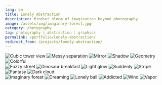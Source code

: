 ```yaml
---
lang: en
title: Lonely Abstraction
description: Mindset bloom of imagination beyond photography
image: /assets/img/imaginary-forest.jpg
category: photography
tag: photography | abstraction | graphics
permalink: /portfolio/lonely-abstraction/
redirect_from: /projects/lonely-abstraction/
---
```


<div class="row">
	<div class="4u 12u$(small)">
        <span class="image fit"><img src="/assets/img/cubic-tower-view.jpg" alt="Cubic tower view" /></span>
        <span class="image fit"><img src="/assets/img/messy-separation.jpg" alt="Messy separation" /></span>
        <span class="image fit"><img src="/assets/img/mirror.jpg" alt="Mirror" /></span>
        <span class="image fit"><img src="/assets/img/shadow.jpg" alt="Shadow" /></span>
        <span class="image fit"><img src="/assets/img/geometry.jpg" alt="Geometry" /></span>
        <span class="image fit"><img src="/assets/img/colorful.jpg" alt="Colorful" /></span>
    </div>
    <div class="4u 12u$(small)">
        <span class="image fit"><img src="/assets/img/fuzzy-street.jpg" alt="Fuzzy street" /></span>
        <span class="image fit"><img src="/assets/img/dinosaur-breakfast.jpg" alt="Dinosaur breakfast" /></span>
        <span class="image fit"><img src="/assets/img/light-glow.jpg" alt="Light glow" /></span>
        <span class="image fit"><img src="/assets/img/suddenly.jpg" alt="Suddenly" /></span>
        <span class="image fit"><img src="/assets/img/stripe.jpg" alt="Stripe" /></span>
        <span class="image fit"><img src="/assets/img/fantasy.jpg" alt="Fantasy" /></span>
        <span class="image fit"><img src="/assets/img/dark-cloud.jpg" alt="Dark cloud" /></span>
    </div>
    <div class="4u$ 12u$(small)">
        <span class="image fit"><img src="/assets/img/imaginary-forest.jpg" alt="Imaginary forest" /></span>
        <span class="image fit"><img src="/assets/img/dreaming.jpg" alt="Dreaming" /></span>
        <span class="image fit"><img src="/assets/img/lonely-ball.jpg" alt="Lonely ball" /></span>
        <span class="image fit"><img src="/assets/img/addicted.jpg" alt="Addicted" /></span>
        <span class="image fit"><img src="/assets/img/wind.jpg" alt="Wind" /></span>
        <span class="image fit"><img src="/assets/img/vapor.jpg" alt="Vapor" /></span>
    </div>
</div>
